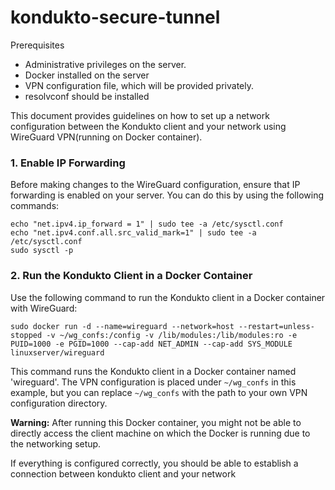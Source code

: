 # kondukto-secure-tunnel

Prerequisites
* Administrative privileges on the server.
* Docker installed on the server
* VPN configuration file, which will be provided privately.
* resolvconf should be installed

This document provides guidelines on how to set up a network configuration between the Kondukto client  and your network using WireGuard VPN(running on Docker container).

### 1. Enable IP Forwarding

Before making changes to the WireGuard configuration, ensure that IP forwarding is enabled on your server. You can do this by using the following commands:  
```
echo "net.ipv4.ip_forward = 1" | sudo tee -a /etc/sysctl.conf
echo "net.ipv4.conf.all.src_valid_mark=1" | sudo tee -a /etc/sysctl.conf
sudo sysctl -p
```

### 2. Run the Kondukto Client in a Docker Container

  
Use the following command to run the Kondukto client in a Docker container with WireGuard:

`sudo docker run -d --name=wireguard --network=host --restart=unless-stopped -v ~/wg_confs:/config -v /lib/modules:/lib/modules:ro -e PUID=1000 -e PGID=1000 --cap-add NET_ADMIN --cap-add SYS_MODULE linuxserver/wireguard`

This command runs the Kondukto client in a Docker container named 'wireguard'. The VPN configuration is placed under `~/wg_confs` in this example, but you can replace `~/wg_confs` with the path to your own VPN configuration directory.

  **Warning:** After running this Docker container, you might not be able to directly access the client machine on which the Docker is running due to the networking setup.
  
If everything is configured correctly, you should be able to establish a connection between kondukto client and your network



  

